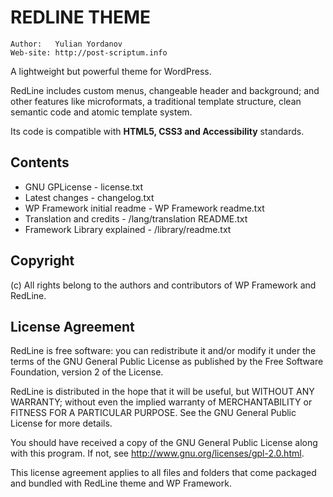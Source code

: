 
REDLINE THEME
=============

	Author:   Yulian Yordanov
	Web-site: http://post-scriptum.info

A lightweight but powerful theme for WordPress.

RedLine includes custom menus, changeable header and background; and
other features like microformats, a traditional template structure, clean
semantic code and atomic template system.

Its code is compatible with **HTML5, CSS3 and Accessibility**
standards. 

 
Contents
--------

- GNU GPLicense - license.txt
- Latest changes - changelog.txt
- WP Framework initial readme - WP Framework readme.txt
- Translation and credits - /lang/translation README.txt
- Framework Library explained - /library/readme.txt


Copyright
---------

(c) All rights belong to the authors and contributors
of WP Framework and RedLine.


License Agreement
-----------------

RedLine is free software: you can redistribute it and/or modify
it under the terms of the GNU General Public License as published by
the Free Software Foundation, version 2 of the License.

RedLine is distributed in the hope that it will be useful,
but WITHOUT ANY WARRANTY; without even the implied warranty of
MERCHANTABILITY or FITNESS FOR A PARTICULAR PURPOSE. See the
GNU General Public License for more details.

You should have received a copy of the GNU General Public License
along with this program. If not, see <http://www.gnu.org/licenses/gpl-2.0.html>.

This license agreement applies to all files and folders
that come packaged and bundled with RedLine theme and WP Framework.
